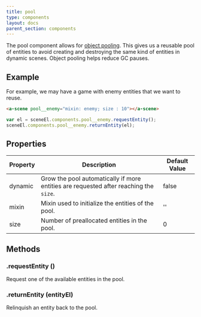 ```yaml
---
title: pool
type: components
layout: docs
parent_section: components
---
```


The pool component allows for [object
pooling](https://en.wikipedia.org/wiki/Object_pool_pattern). This gives us a
reusable pool of entities to avoid creating and destroying the same kind of
entities in dynamic scenes. Object pooling helps reduce GC pauses.

## Example

For example, we may have a game with enemy entities that we want to reuse.

```html
<a-scene pool__enemy="mixin: enemy; size : 10"></a-scene>
```

```js
var el = sceneEl.components.pool__enemy.requestEntity();
sceneEl.components.pool__enemy.returnEntity(el);
```

## Properties

| Property | Description                                                                           | Default Value |
|----------|---------------------------------------------------------------------------------------|---------------|
| dynamic  | Grow the pool automatically if more entities are requested after reaching the `size`. | false         |
| mixin    | Mixin used to initialize the entities of the pool.                                    | ''            |
| size     | Number of preallocated entities in the pool.                                          | 0             |

## Methods

### .requestEntity ()

Request one of the available entities in the pool.

### .returnEntity (entityEl)

Relinquish an entity back to the pool.
